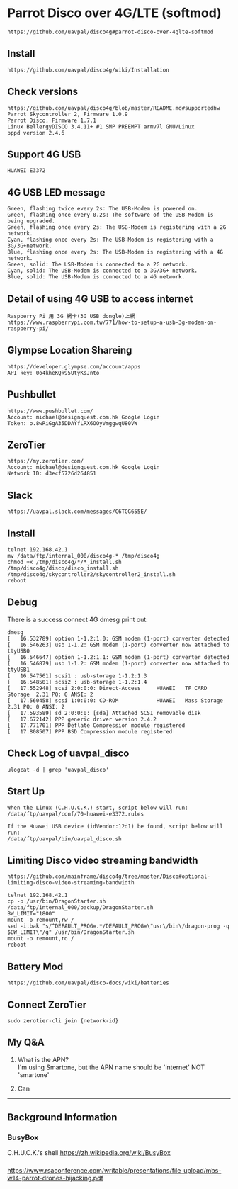 # Parrot Disco over 4G/LTE (softmod)
    https://github.com/uavpal/disco4g#parrot-disco-over-4glte-softmod 

## Install
    https://github.com/uavpal/disco4g/wiki/Installation

## Check versions
    https://github.com/uavpal/disco4g/blob/master/README.md#supportedhw
    Parrot Skycontroller 2, Firmware 1.0.9
    Parrot Disco, Firmware 1.7.1
    Linux BellergyDISCO 3.4.11+ #1 SMP PREEMPT armv7l GNU/Linux
    pppd version 2.4.6

## Support 4G USB
    HUAWEI E3372


## 4G USB LED message
    Green, flashing twice every 2s: The USB-Modem is powered on.
    Green, flashing once every 0.2s: The software of the USB-Modem is being upgraded.
    Green, flashing once every 2s: The USB-Modem is registering with a 2G network.
    Cyan, flashing once every 2s: The USB-Modem is registering with a 3G/3G+network.
    Blue, flashing once every 2s: The USB-Modem is registering with a 4G network.
    Green, solid: The USB-Modem is connected to a 2G network.
    Cyan, solid: The USB-Modem is connected to a 3G/3G+ network.
    Blue, solid: The USB-Modem is connected to a 4G network.

## Detail of using 4G USB to access internet
    Raspberry Pi 用 3G 網卡(3G USB dongle)上網
    https://www.raspberrypi.com.tw/771/how-to-setup-a-usb-3g-modem-on-raspberry-pi/

## Glympse Location Shareing
    https://developer.glympse.com/account/apps
    API key: 0o4kheKQk95UtyKsJnto

## Pushbullet
    https://www.pushbullet.com/
    Account: michael@designquest.com.hk Google Login
    Token: o.8wRiGgA35DDAYfLRX6OOyVmggwqU80VW

## ZeroTier
    https://my.zerotier.com/
    Account: michael@designquest.com.hk Google Login
    Network ID: d3ecf5726d264851

## Slack
    https://uavpal.slack.com/messages/C6TCG655E/

## Install
    telnet 192.168.42.1
    mv /data/ftp/internal_000/disco4g-* /tmp/disco4g
    chmod +x /tmp/disco4g/*/*_install.sh
    /tmp/disco4g/disco/disco_install.sh
    /tmp/disco4g/skycontroller2/skycontroller2_install.sh
    reboot

## Debug
There is a success connect 4G dmesg print out:
```
dmesg
[   16.532789] option 1-1.2:1.0: GSM modem (1-port) converter detected
[   16.546263] usb 1-1.2: GSM modem (1-port) converter now attached to ttyUSB0
[   16.546647] option 1-1.2:1.1: GSM modem (1-port) converter detected
[   16.546879] usb 1-1.2: GSM modem (1-port) converter now attached to ttyUSB1
[   16.547561] scsi1 : usb-storage 1-1.2:1.3
[   16.548501] scsi2 : usb-storage 1-1.2:1.4
[   17.552948] scsi 2:0:0:0: Direct-Access     HUAWEI   TF CARD Storage  2.31 PQ: 0 ANSI: 2
[   17.560458] scsi 1:0:0:0: CD-ROM            HUAWEI   Mass Storage     2.31 PQ: 0 ANSI: 2
[   17.593589] sd 2:0:0:0: [sda] Attached SCSI removable disk
[   17.672142] PPP generic driver version 2.4.2
[   17.771701] PPP Deflate Compression module registered
[   17.808507] PPP BSD Compression module registered
```

## Check Log of uavpal_disco
    ulogcat -d | grep 'uavpal_disco'

## Start Up 
    When the Linux (C.H.U.C.K.) start, script below will run:
    /data/ftp/uavpal/conf/70-huawei-e3372.rules

    If the Huawei USB device (idVendor:12d1) be found, script below will run:
    /data/ftp/uavpal/bin/uavpal_disco.sh

## Limiting Disco video streaming bandwidth
    https://github.com/mainframe/disco4g/tree/master/Disco#optional-limiting-disco-video-streaming-bandwidth
    
    telnet 192.168.42.1
    cp -p /usr/bin/DragonStarter.sh /data/ftp/internal_000/backup/DragonStarter.sh
    BW_LIMIT="1800"
    mount -o remount,rw /
    sed -i.bak "s/^DEFAULT_PROG=.*/DEFAULT_PROG=\"usr\/bin\/dragon-prog -q $BW_LIMIT\"/g" /usr/bin/DragonStarter.sh
    mount -o remount,ro /
    reboot

## Battery Mod
    https://github.com/uavpal/disco-docs/wiki/batteries


## Connect ZeroTier
    sudo zerotier-cli join {network-id}

## My Q&A

1. What is the APN?<br>
    I'm using Smartone, but the APN name should be 'internet' NOT 'smartone'

2. Can


---

## Background Information

### BusyBox
C.H.U.C.K.'s shell
https://zh.wikipedia.org/wiki/BusyBox

### 
https://www.rsaconference.com/writable/presentations/file_upload/mbs-w14-parrot-drones-hijacking.pdf


